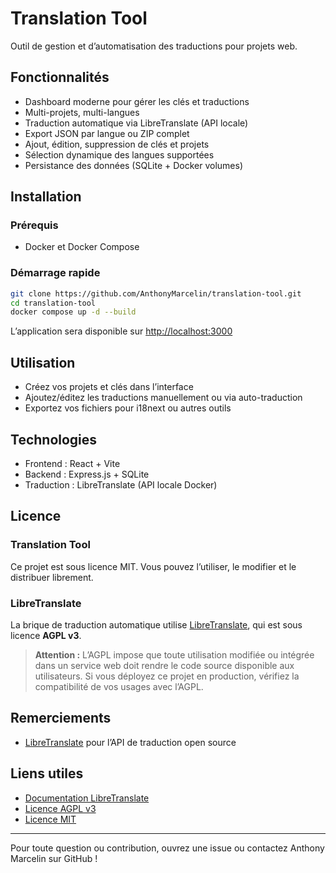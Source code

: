 # Translation Tool

Outil de gestion et d’automatisation des traductions pour projets web.

## Fonctionnalités

- Dashboard moderne pour gérer les clés et traductions
- Multi-projets, multi-langues
- Traduction automatique via LibreTranslate (API locale)
- Export JSON par langue ou ZIP complet
- Ajout, édition, suppression de clés et projets
- Sélection dynamique des langues supportées
- Persistance des données (SQLite + Docker volumes)

## Installation

### Prérequis

- Docker et Docker Compose

### Démarrage rapide

```sh
git clone https://github.com/AnthonyMarcelin/translation-tool.git
cd translation-tool
docker compose up -d --build
```

L’application sera disponible sur [http://localhost:3000](http://localhost:3000)

## Utilisation

- Créez vos projets et clés dans l’interface
- Ajoutez/éditez les traductions manuellement ou via auto-traduction
- Exportez vos fichiers pour i18next ou autres outils

## Technologies

- Frontend : React + Vite
- Backend : Express.js + SQLite
- Traduction : LibreTranslate (API locale Docker)

## Licence

### Translation Tool

Ce projet est sous licence MIT. Vous pouvez l’utiliser, le modifier et le distribuer librement.

### LibreTranslate

La brique de traduction automatique utilise [LibreTranslate](https://github.com/LibreTranslate/LibreTranslate), qui est sous licence **AGPL v3**.

> **Attention :** L’AGPL impose que toute utilisation modifiée ou intégrée dans un service web doit rendre le code source disponible aux utilisateurs. Si vous déployez ce projet en production, vérifiez la compatibilité de vos usages avec l’AGPL.

## Remerciements

- [LibreTranslate](https://libretranslate.com/) pour l’API de traduction open source

## Liens utiles

- [Documentation LibreTranslate](https://github.com/LibreTranslate/LibreTranslate)
- [Licence AGPL v3](https://www.gnu.org/licenses/agpl-3.0.html)
- [Licence MIT](https://opensource.org/licenses/MIT)

---

Pour toute question ou contribution, ouvrez une issue ou contactez Anthony Marcelin sur GitHub !
